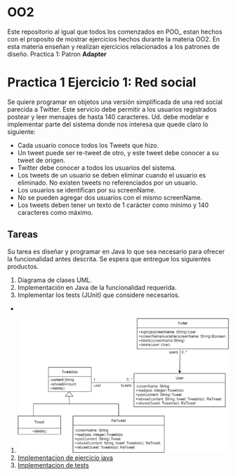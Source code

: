 # OO2

Este repositorio al igual que todos los comenzados en POO_ estan hechos con el proposito de mostrar 
ejercicios hechos durante la materia OO2.
En esta materia enseñan y realizan ejercicios relacionados a los patrones de diseño.
Practica 1: Patron **Adapter** 

# Practica 1 Ejercicio 1: Red social

Se quiere programar en objetos una versión simplificada de una red social parecida a Twitter. 
Este servicio debe permitir a los usuarios registrados postear y leer mensajes de hasta 140 
caracteres. Ud. debe modelar e implementar parte del sistema donde nos interesa que quede claro 
lo siguiente:

- Cada usuario conoce todos los Tweets que hizo.
- Un tweet puede ser re-tweet de otro, y este tweet debe conocer a su tweet de origen.
- Twitter debe conocer a todos los usuarios del sistema.
- Los tweets de un usuario se deben eliminar cuando el usuario es eliminado. No existen tweets no
  referenciados por un usuario.
- Los usuarios se identifican por su screenName.
- No se pueden agregar dos usuarios con el mismo screenName.
- Los tweets deben tener un texto de 1 carácter como mínimo y 140 caracteres como máximo.

## Tareas

Su tarea es diseñar y programar en Java lo que sea necesario para ofrecer la funcionalidad antes 
descrita. Se espera que entregue los siguientes productos.

1. Diagrama de clases UML.
2. Implementación en Java de la funcionalidad requerida.
3. Implementar los tests (JUnit) que considere necesarios.
-
1. ![UML_twitter](/TwitterLikeUML.png)
2. [Implementacion de ejercicio java](/main/java/ar/edu/unlp/info/oo2/practica1_ejercicio1/)
3. [Implementacion de tests](/test/java/ar/edu/unlp/info/oo2/practica1_ejercicio1/)